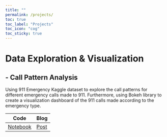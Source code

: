 ```yaml
---
title: ""
permalink: /projects/
toc: true
toc_label: "Projects"
toc_icon: "cog"
toc_sticky: true
---
```


# Data Exploration & Visualization 
## - **Call Pattern Analysis** 
Using 911 Emergency Kaggle dataset to explore the call patterns for different emergency calls made to 911. Furthermore, using Bokeh library to create a visualization dashboard of the 911 calls made according to the emergency type.<br> 

 Code | Blog | 
 --- | --- | 
 [Notebook](https://github.com/veena1486/datascience-portfolio/tree/master/CrimeAnalysis)|[Post](https://veena1486.github.io/911dataviz/)

